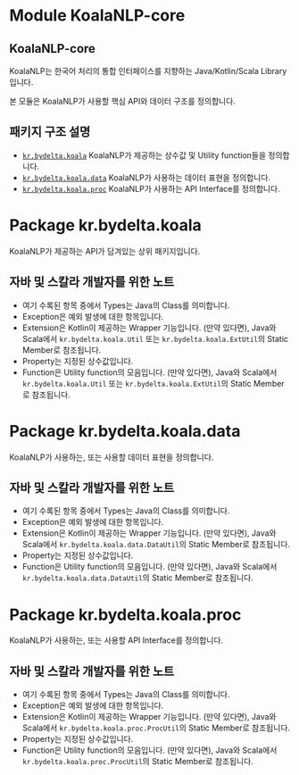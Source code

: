 # Module KoalaNLP-core

## KoalaNLP-core

KoalaNLP는 한국어 처리의 통합 인터페이스를 지향하는 Java/Kotlin/Scala Library입니다.

본 모듈은 KoalaNLP가 사용할 핵심 API와 데이터 구조를 정의합니다.

## 패키지 구조 설명

- [`kr.bydelta.koala`](./kr.bydelta.koala/index.html)  KoalaNLP가 제공하는 상수값 및 Utility function들을 정의합니다.
- [`kr.bydelta.koala.data`](./kr.bydelta.koala.data/index.html) KoalaNLP가 사용하는 데이터 표현을 정의합니다.
- [`kr.bydelta.koala.proc`](./kr.bydelta.koala.proc/index.html) KoalaNLP가 사용하는 API Interface를 정의합니다.

# Package kr.bydelta.koala

KoalaNLP가 제공하는 API가 담겨있는 상위 패키지입니다.

## 자바 및 스칼라 개발자를 위한 노트

- 여기 수록된 항목 중에서 Types는 Java의 Class를 의미합니다.
- Exception은 예외 발생에 대한 항목입니다.
- Extension은 Kotlin이 제공하는 Wrapper 기능입니다. 
  (만약 있다면), Java와 Scala에서 `kr.bydelta.koala.Util` 또는 `kr.bydelta.koala.ExtUtil`의 Static Member로 참조됩니다.
- Property는 지정된 상수값입니다.
- Function은 Utility function의 모음입니다. 
  (만약 있다면), Java와 Scala에서 `kr.bydelta.koala.Util` 또는 `kr.bydelta.koala.ExtUtil`의 Static Member로 참조됩니다.



# Package kr.bydelta.koala.data

KoalaNLP가 사용하는, 또는 사용할 데이터 표현을 정의합니다.

## 자바 및 스칼라 개발자를 위한 노트

- 여기 수록된 항목 중에서 Types는 Java의 Class를 의미합니다.
- Exception은 예외 발생에 대한 항목입니다.
- Extension은 Kotlin이 제공하는 Wrapper 기능입니다. 
  (만약 있다면), Java와 Scala에서 `kr.bydelta.koala.data.DataUtil`의 Static Member로 참조됩니다.
- Property는 지정된 상수값입니다.
- Function은 Utility function의 모음입니다. 
  (만약 있다면), Java와 Scala에서 `kr.bydelta.koala.data.DataUtil`의 Static Member로 참조됩니다.



# Package kr.bydelta.koala.proc

KoalaNLP가 사용하는, 또는 사용할 API Interface를 정의합니다.

## 자바 및 스칼라 개발자를 위한 노트
- 여기 수록된 항목 중에서 Types는 Java의 Class를 의미합니다.
- Exception은 예외 발생에 대한 항목입니다.
- Extension은 Kotlin이 제공하는 Wrapper 기능입니다. 
  (만약 있다면), Java와 Scala에서 `kr.bydelta.koala.proc.ProcUtil`의 Static Member로 참조됩니다.
- Property는 지정된 상수값입니다.
- Function은 Utility function의 모음입니다. 
  (만약 있다면), Java와 Scala에서 `kr.bydelta.koala.proc.ProcUtil`의 Static Member로 참조됩니다.
